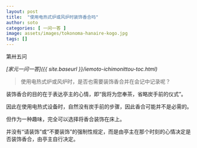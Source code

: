 ```yaml
---
layout: post
title:  "使用电热式炉或风炉时装饰香合吗"
author: soto
categories: [ 一问一答 ]
image: assets/images/tokonoma-hanaire-kogo.jpg
tags: []
---
```


第卅五问

*[家元一问一答]({{ site.baseurl }}/iemoto-ichimonittou-toc.html)*

> 使用电热式炉或风炉时，是否也需要装饰香合并在会记中记录呢？

装饰香合的目的在于表达亭主的心情，即“我将为您奉茶，省略炭手前的仪式”。

因此在使用电热式设备时，自然没有炭手前的步骤，因此香合可能并不是必需的。

但作为一种趣味，完全可以选择将香合装饰在床上。

并没有“请装饰”或“不要装饰”的强制性规定，而是由亭主在那个时刻的心情决定是否装饰香合，由亭主自行决定。
